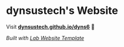 
# dynsustech's Website

Visit **[dynsustech.github.io/dyns6](https://dynsustech.github.io/dyns6)** 🚀

_Built with [Lab Website Template](https://greene-lab.gitbook.io/lab-website-template-docs)_

